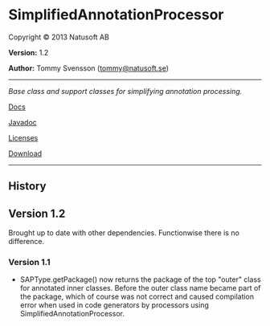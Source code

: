 # SimplifiedAnnotationProcessor

Copyright © 2013 Natusoft AB

__Version:__ 1.2

__Author:__ Tommy Svensson (tommy@natusoft.se)

----

_Base class and support classes for simplifying annotation processing._

[Docs](https://github.com/tombensve/SimplifiedAnnotationProcessor/blob/master/docs/SimplifiedAnnotationProcessor.md)

[Javadoc](http://apidoc.natusoft.se/SimplifiedAnnotationProcessor/)

[Licenses](https://github.com/tombensve/SimplifiedAnnotationProcessor/blob/master/licenses.md)

[Download](http://download.natusoft.se/annotation/simplified-annotation-processor-1.0.jar)

----

## History

## Version 1.2

Brought up to date with other dependencies. Functionwise there is no difference.

### Version 1.1

* SAPType.getPackage() now returns the package of the top "outer" class for annotated inner classes. Before the outer class name became part of the package, which of course was not correct and caused compilation error when used in code generators by processors using SimplifiedAnnotationProcessor.

